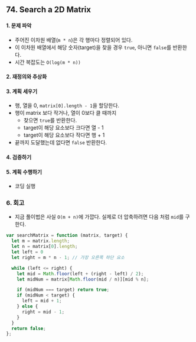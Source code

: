 ## 74. Search a 2D Matrix
#### 1. 문제 파악
- 주어진 이차원 배열(`m * n`)은 각 행마다 정렬되어 있다.
- 이 이차원 배열에서 해당 숫자(target)을 찾을 경우 `true`, 아니면 `false`를 반환한다.
- 시간 복잡도는 `O(log(m * n))`
#### 2. 재정의와 추상화
#### 3. 계획 세우기
- 행, 열을 0, `matrix[0].length - 1`을 할당한다.
- 행이 matrix 보다 작거나, 열이 0보다 클 때까지
  - 찾으면 `true`를 반환한다.
  - target이 해당 요소보다 크다면 열 - 1
  - target이 해당 요소보다 작다면 행 + 1
- 끝까지 도달했는데 없다면 `false` 반환한다.
#### 4. 검증하기
#### 5. 계획 수행하기
- 코딩 실행

### 6. 회고
- 지금 풀이법은 사실 `O(m + n)`에 가깝다. 실제로 더 압축하려면 다음 처럼 `mid`를 구한다.
```javascript
var searchMatrix = function (matrix, target) {
  let m = matrix.length;
  let n = matrix[0].length;
  let left = 0
  let right = m * n - 1; // 가장 오른쪽 하단 요소

  while (left <= right) {
    let mid = Math.floor(left + (right - left) / 2);
    let midNum = matrix[Math.floor(mid / n)][mid % n];

    if (midNum === target) return true;
    if (midNum < target) {
      left = mid + 1;
    } else {
      right = mid - 1;
    }
  }
  return false;
};
```
